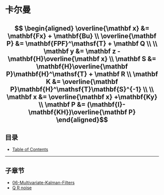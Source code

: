 # 卡尔曼

$$
\begin{aligned}
\overline{\mathbf x} &= \mathbf{Fx} + \mathbf{Bu} \\
\overline{\mathbf P} &=  \mathbf{FPF}^\mathsf{T} + \mathbf Q \\ \\
\mathbf y &= \mathbf z - \mathbf{H}\overline{\mathbf x} \\
\mathbf S &= \mathbf{H}\overline{\mathbf P}\mathbf{H}^\mathsf{T} + \mathbf R \\
\mathbf K &= \overline{\mathbf P}\mathbf{H}^\mathsf{T}\mathbf{S}^{-1} \\ \\
\mathbf x  &= \overline{\mathbf x} +\mathbf{Ky} \\
\mathbf P &= (\mathbf{I}-\mathbf{KH})\overline{\mathbf P}
\end{aligned}$$
---

## 目录
- [Table of Contents](Kalman-and-Bayesian-Filters-in-Python/table_of_contents.ipynb)
---

## 子章节
- [06-Multivariate-Kalman-Filters](Kalman-and-Bayesian-Filters-in-Python/06-Multivariate-Kalman-Filters.ipynb)
- [Q R noise](Kalman-and-Bayesian-Filters-in-Python/07-Kalman-Filter-Math.ipynb)
